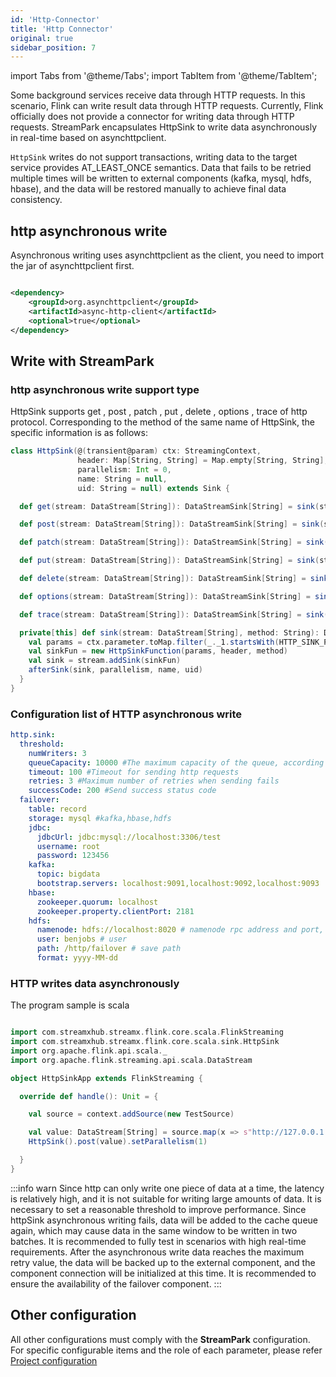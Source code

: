 ```yaml
---
id: 'Http-Connector'
title: 'Http Connector'
original: true
sidebar_position: 7
---
```


import Tabs from '@theme/Tabs';
import TabItem from '@theme/TabItem';

Some background services receive data through HTTP requests. In this scenario, Flink can write result data through HTTP
requests. Currently, Flink officially does not provide a connector for writing data through HTTP requests. StreamPark
encapsulates HttpSink to write data asynchronously in real-time based on asynchttpclient.

`HttpSink` writes do not support transactions, writing data to the target service provides AT_LEAST_ONCE semantics. Data
that fails to be retried multiple times will be written to external components (kafka, mysql, hdfs, hbase), and the data
will be restored manually to achieve final data consistency.

## http asynchronous write

Asynchronous writing uses asynchttpclient as the client, you need to import the jar of asynchttpclient first.

```xml

<dependency>
    <groupId>org.asynchttpclient</groupId>
    <artifactId>async-http-client</artifactId>
    <optional>true</optional>
</dependency>
```

## Write with StreamPark

### http asynchronous write support type

HttpSink supports get , post , patch , put , delete , options , trace of http protocol. Corresponding to the method of
the same name of HttpSink, the specific information is as follows:

<TabItem value="Scala" label="Scala">

```scala
class HttpSink(@(transient@param) ctx: StreamingContext,
               header: Map[String, String] = Map.empty[String, String],
               parallelism: Int = 0,
               name: String = null,
               uid: String = null) extends Sink {

  def get(stream: DataStream[String]): DataStreamSink[String] = sink(stream, HttpGet.METHOD_NAME)

  def post(stream: DataStream[String]): DataStreamSink[String] = sink(stream, HttpPost.METHOD_NAME)

  def patch(stream: DataStream[String]): DataStreamSink[String] = sink(stream, HttpPatch.METHOD_NAME)

  def put(stream: DataStream[String]): DataStreamSink[String] = sink(stream, HttpPut.METHOD_NAME)

  def delete(stream: DataStream[String]): DataStreamSink[String] = sink(stream, HttpDelete.METHOD_NAME)

  def options(stream: DataStream[String]): DataStreamSink[String] = sink(stream, HttpOptions.METHOD_NAME)

  def trace(stream: DataStream[String]): DataStreamSink[String] = sink(stream, HttpTrace.METHOD_NAME)

  private[this] def sink(stream: DataStream[String], method: String): DataStreamSink[String] = {
    val params = ctx.parameter.toMap.filter(_._1.startsWith(HTTP_SINK_PREFIX)).map(x => x._1.drop(HTTP_SINK_PREFIX.length + 1) -> x._2)
    val sinkFun = new HttpSinkFunction(params, header, method)
    val sink = stream.addSink(sinkFun)
    afterSink(sink, parallelism, name, uid)
  }
}

```

</TabItem>

### Configuration list of HTTP asynchronous write

```yaml
http.sink:
  threshold:
    numWriters: 3
    queueCapacity: 10000 #The maximum capacity of the queue, according to the size of a single record, and the size of the queue is estimated by itself. If the value is too large, the upstream data source is coming too fast, and the downstream write data may not keep up with OOM.
    timeout: 100 #Timeout for sending http requests
    retries: 3 #Maximum number of retries when sending fails
    successCode: 200 #Send success status code
  failover:
    table: record
    storage: mysql #kafka,hbase,hdfs
    jdbc:
      jdbcUrl: jdbc:mysql://localhost:3306/test
      username: root
      password: 123456
    kafka:
      topic: bigdata
      bootstrap.servers: localhost:9091,localhost:9092,localhost:9093
    hbase:
      zookeeper.quorum: localhost
      zookeeper.property.clientPort: 2181
    hdfs:
      namenode: hdfs://localhost:8020 # namenode rpc address and port, e.g: hdfs://hadoop:8020 , hdfs://hadoop:9000
      user: benjobs # user
      path: /http/failover # save path
      format: yyyy-MM-dd
```

### HTTP writes data asynchronously

The program sample is scala

<Tabs>
<TabItem value="Scala" label="Scala">

```scala

import com.streamxhub.streamx.flink.core.scala.FlinkStreaming
import com.streamxhub.streamx.flink.core.scala.sink.HttpSink
import org.apache.flink.api.scala._
import org.apache.flink.streaming.api.scala.DataStream

object HttpSinkApp extends FlinkStreaming {

  override def handle(): Unit = {

    val source = context.addSource(new TestSource)

    val value: DataStream[String] = source.map(x => s"http://127.0.0.1:8080?userId=(${x.userId}&siteId=${x.siteId})")
    HttpSink().post(value).setParallelism(1)

  }
}

```

</TabItem>
</Tabs>

:::info warn
Since http can only write one piece of data at a time, the latency is relatively high, and it is not suitable for
writing large amounts of data.   It is necessary to set a reasonable threshold to improve performance.
Since httpSink asynchronous writing fails, data will be added to the cache queue again, which may cause data in the same
window to be written in two batches.   It is recommended to fully test in scenarios with high real-time requirements.
After the asynchronous write data reaches the maximum retry value, the data will be backed up to the external component, and the component connection will be initialized at this time. It is recommended to ensure the availability of the failover component.
:::

## Other configuration
All other configurations must comply with the **StreamPark** configuration.
For specific configurable items and the role of each parameter, please refer [Project configuration](/docs/development/conf)
